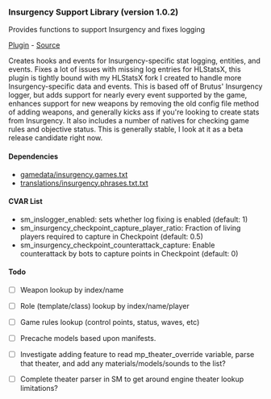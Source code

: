 ### Insurgency Support Library (version 1.0.2)
Provides functions to support Insurgency and fixes logging

[Plugin](plugins/insurgency.smx?raw=true) - [Source](scripting/insurgency.sp)

Creates hooks and events for Insurgency-specific stat logging, entities, and events. Fixes a lot of issues with missing log entries for HLStatsX, this plugin is tightly bound with my HLStatsX fork I created to handle more Insurgency-specific data and events. This is based off of Brutus' Insurgency logger, but adds support for nearly every event supported by the game, enhances support for new weapons by removing the old config file method of adding weapons, and generally kicks ass if you're looking to create stats from Insurgency. It also includes a number of natives for checking game rules and objective status. This is generally stable, I look at it as a beta release candidate right now.

#### Dependencies
 * [gamedata/insurgency.games.txt](gamedata/insurgency.games.txt&raw=true)
 * [translations/insurgency.phrases.txt.txt](translations/insurgency.phrases.txt.txt&raw=true)

#### CVAR List
 * sm_inslogger_enabled: sets whether log fixing is enabled (default: 1)
 * sm_insurgency_checkpoint_capture_player_ratio: Fraction of living players required to capture in Checkpoint (default: 0.5)
 * sm_insurgency_checkpoint_counterattack_capture: Enable counterattack by bots to capture points in Checkpoint (default: 0)

#### Todo
 * [ ] Weapon lookup by index/name
 * [ ] Role (template/class) lookup by index/name/player
 * [ ] Game rules lookup (control points, status, waves, etc)
 * [ ] Precache models based upon manifests.
 * [ ] Investigate adding feature to read mp_theater_override variable, parse that theater, and add any materials/models/sounds to the list?
 * [ ] Complete theater parser in SM to get around engine theater lookup limitations?


